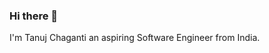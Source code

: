 ### Hi there 👋
I'm Tanuj Chaganti an aspiring Software Engineer from  India.



<!---
Tanujch03/Tanujch03 is a ✨ special ✨ repository because its `README.md` (this file) appears on your GitHub profile.
You can click the Preview link to take a look at your changes.
--->
